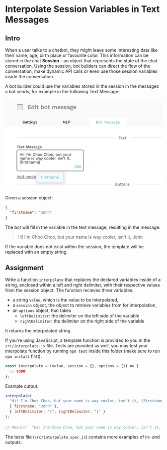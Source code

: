 # Interpolate Session Variables in Text Messages

## Intro

When a user talks to a chatbot, they might leave some interesting data like their name, age, birth place or favourite color.
This information can be stored in the chat **Session** - an object that represents the state of the chat conversation. Using the session, bot builders can direct the flow of the conversation, make dynamic API calls or even use those session variables inside the conversation.

A bot builder could use the variables stored in the session in the messages a bot sends, for example in the following Text Message:

![session variables](./variable.png)

Given a session object:

```json
{
  "firstname": "John"
}
```

The bot will fill in the variable in the text message, resulting in the message:

> Hi! I'm Choo Choo, but your name is way cooler, isn't it, John

If the variable does not exist within the session, the template will be replaced with an empty string.

## Assignment

Write a function `interpolate` that replaces the declared variables inside of a string, enclosed within a left and right delimiter, with their respective values from the session object.
The function recieves three variables:

- a string `value`, which is the value to be interpolated,
- a `session` object, the object to retrieve variables from for interpolation,
- an `options` object, that takes
  - `leftDelimiter`: the delimiter on the left side of the variable
  - `rightDelimiter`: the delimiter on the right side of the variable

It returns the interpolated string.

If you're using JavaScript, a template function is provided to you in the `src/interpolate.js` file. Tests are provided as well, you may test your interpolate function by running `npm test` inside this folder (make sure to run `npm install` first).

```js
const interpolate = (value, session = {}, options = {}) => {
  // TODO
};
```

Example output:

```js
interpolate(
  "Hi! I'm Choo Choo, but your name is way cooler, isn't it, {firstname}?",
  { firstname: "John" },
  { leftDelimiter: "{", rightDelimiter: "}" }
);

// Result:  "Hi! I'm Choo Choo, but your name is way cooler, isn't it, John?"
```

The tests file (`src/interpolate.spec.js`) contains more examples of in- and outputs.

